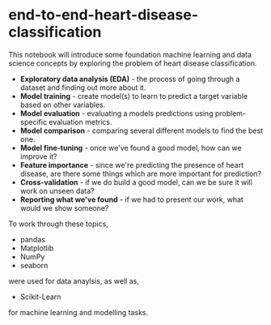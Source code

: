 # end-to-end-heart-disease-classification

This notebook will introduce some foundation machine learning and data science concepts by exploring the problem of heart disease classification.

* **Exploratory data analysis (EDA)** - the process of going through a dataset and finding out more about it.
* **Model training** - create model(s) to learn to predict a target variable based on other variables.
* **Model evaluation** - evaluating a models predictions using problem-specific evaluation metrics.
* **Model comparison** - comparing several different models to find the best one.
* **Model fine-tuning** - once we've found a good model, how can we improve it?
* **Feature importance** - since we're predicting the presence of heart disease, are there some things which are more important for prediction?
* **Cross-validation** - if we do build a good model, can we be sure it will work on unseen data?
* **Reporting what we've found** - if we had to present our work, what would we show someone?

To work through these topics, 
* pandas 
* Matplotlib 
* NumPy 
* seaborn 

were used for data anaylsis, as well as, 
* Scikit-Learn 

for machine learning and modelling tasks.

